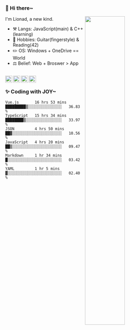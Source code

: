 ### 👋 Hi there~

[<img align="right" width="50%" src="https://github-readme-stats.vercel.app/api?username=Lionad-Morotar&show_icons=true">](https://metrics.lecoq.io/Lionad-Morotar?template=classic)

I'm Lionad, a new kind.

- ⚒️ Langs: JavaScript(main) & C++(learning)
- 🎨 Hobbies: Guitar(fingerstyle) & Reading(42)
- ✏️ OS: Windows + OneDrive == World
- ⚖️ Belief: Web + Broswer > App

<br />

<a href="https://www.lionad.art">
  <img align="left" alt="lionad-art" width="22px" src="https://cdn.jsdelivr.net/npm/simple-icons@3.1.0/icons/wordpress.svg" />
</a>
<a href="#1806234223">
  <img align="left" alt="1806234223" width="22px" src="https://cdn.jsdelivr.net/npm/simple-icons@3.1.0/icons/tencentqq.svg" />
</a>
<a href="https://www.zhihu.com/people/Lionad">
  <img align="left" alt="132yse" width="22px" src="https://cdn.jsdelivr.net/npm/simple-icons@3.1.0/icons/zhihu.svg" />
</a>
<a href="https://github.com/Lionad-Morotar">
  <img align="left" alt="yisar" width="22px" src="https://cdn.jsdelivr.net/npm/simple-icons@3.1.0/icons/github.svg" />
</a>

<br />

### ✨ Coding with JOY~

<!--START_SECTION:waka-->

```text
Vue.js       16 hrs 53 mins  █████████▒░░░░░░░░░░░░░░░   36.83 %
TypeScript   15 hrs 34 mins  ████████▒░░░░░░░░░░░░░░░░   33.97 %
JSON         4 hrs 50 mins   ██▓░░░░░░░░░░░░░░░░░░░░░░   10.56 %
JavaScript   4 hrs 20 mins   ██▒░░░░░░░░░░░░░░░░░░░░░░   09.47 %
Markdown     1 hr 34 mins    █░░░░░░░░░░░░░░░░░░░░░░░░   03.42 %
YAML         1 hr 5 mins     ▓░░░░░░░░░░░░░░░░░░░░░░░░   02.40 %
```

<!--END_SECTION:waka-->
